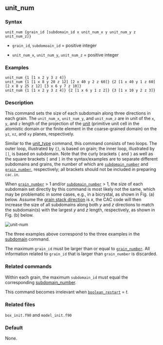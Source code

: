 ## unit_num

### Syntax

	unit_num {grain_id [subdomain_id x unit_num_x y unit_num_y z unit_num_z]}

* `grain_id`, `subdomoain_id` = positive integer

* `unit_num_x`, `unit_num_y`, `unit_num_z` = positive integer

### Examples

	unit_num {1 [1 x 2 y 3 z 4]}
	unit_num {1 [1 x 8 y 20 z 12] [2 x 40 y 2 z 60]} {2 [1 x 40 y 1 z 60] [2 x 8 y 25 z 12] [3 x 6 y 7 z 10]}
	unit_num {1 [1 x 2 y 3 z 4]} {2 [1 x 6 y 1 z 2]} {3 [1 x 10 y 2 z 3]}

### Description

This command sets the size of each subdomain along three directions in each grain. The `unit_num_x`, `unit_num_y`, and `unit_num_z` are in unit of the `x`, `y`, and `z` length of the projection of the [unit](unit_type.md) (primitive unit cell in the atomistic domain or the finite element in the coarse-grained domain) on the `yz`, `xz`, and `xy` planes, respectively.

Similar to the [unit_type](unit_type.md) command, this command consists of two loops. The outer loop, illustrated by `{}`, is based on grain; the inner loop, illustrated by `[]`, is based on subdomain. Note that the curly brackets `{` and `}` as well as the square brackets `[` and `]` in the syntax/examples are to separate different subdomains and grains, the number of which are [`subdomain_number`](subdomain.md) and [`grain_number`](grain_num.md), respectively; all brackets should not be included in preparing `cac.in`.

When [`grain_number`](grain_num.md) > 1 and/or [`subdomain_number`](subdomain.md) > 1, the size of each subdomain set directly by this command is most likely not the same, which may be problematic in some cases, e.g., in a bicrystal, as shown in Fig. (a) below. Assume the [grain stack direction](grain_dir.md) is _x_, the CAC code will then increase the size of all subdomains along both _y_ and _z_ directions to match the subdomain(s) with the largest _y_ and _z_ length, respectively, as shown in Fig. (b) below.

![unit-num](fig/unit-num.jpg)

The three examples above correspond to the three examples in the [subdomain](subdomain.md) command.

The maximum `grain_id` must be larger than or equal to [`grain_number`](grain_num.md). All information related to `grain_id` that is larger than `grain_number` is discarded.

### Related commands

Within each grain, the maximum `subdomain_id` must equal the corresponding [subdomain_number](subdomain.md).

This command becomes irrelevant when [`boolean_restart`](restart.md) = _t_.

### Related files

`box_init.f90` and `model_init.f90`

### Default

None.